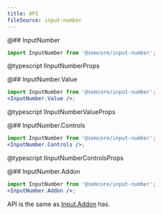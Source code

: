 ```yaml
---
title: API
fileSource: input-number
---
```


@## InputNumber

```js
import InputNumber from '@semcore/input-number';
```

@typescript IInputNumberProps

@## InputNumber.Value

```jsx
import InputNumber from '@semcore/input-number';
<InputNumber.Value />;
```

@typescript IInputNumberValueProps

@## InputNumber.Controls

```jsx
import InputNumber from '@semcore/input-number';
<InputNumber.Controls />;
```

@typescript IInputNumberControlsProps

@## InputNumber.Addon

```jsx
import InputNumber from '@semcore/input-number';
<InputNumber.Addon />;
```

API is the same as [Input.Addon](/components/input/input-api) has.
